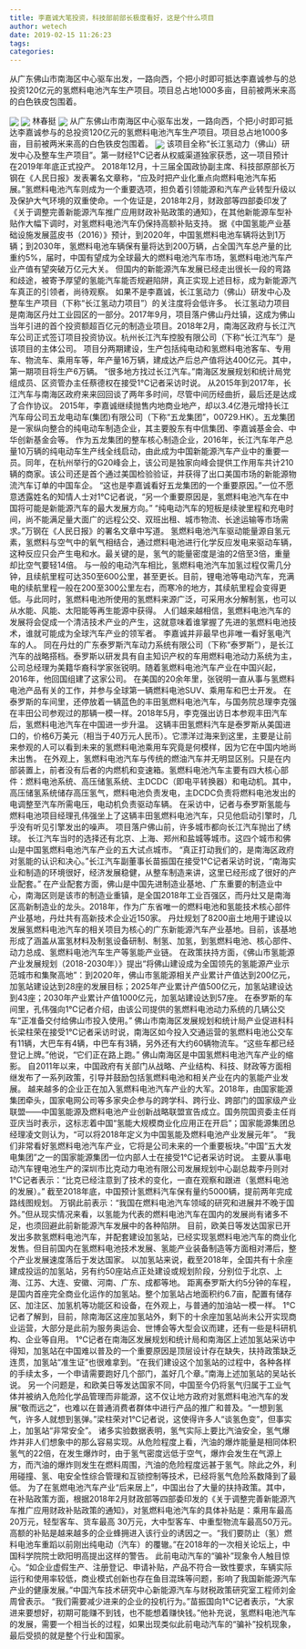 ```yaml
---
title: 李嘉诚大笔投资，科技部前部长极度看好，这是个什么项目
author: wetech
date: 2019-02-15 11:26:23
tags: 
categories: 
---
```

从广东佛山市南海区中心驱车出发，一路向西，个把小时即可抵达李嘉诚参与的总投资120亿元的氢燃料电池汽车生产项目。项目总占地1000多亩，目前被两米来高的白色铁皮包围着。
<!-- more -->
<img align="center" border="0" src="https://imgcdn.yicai.com/uppics/images/2019/02/306a98cbda881c6d5eadc6f50a6d83d4.jpg" />
<img align="center" border="0" src="https://imgcdn.yicai.com/uppics/images/2019/02/0218a16905f6776936462237ecbeacd0.jpg" />
林春挺
<img align="center" border="0" src="https://imgcdn.yicai.com/uppics/images/2019/02/45a12435dfbc3a4273752d6095169449.jpg" />
从广东佛山市南海区中心驱车出发，一路向西，个把小时即可抵达李嘉诚参与的总投资120亿元的氢燃料电池汽车生产项目。项目总占地1000多亩，目前被两米来高的白色铁皮包围着。
<img align="center" border="0" src="https://imgcdn.yicai.com/uppics/images/2019/02/0ef8b1bb74e231853b206ac4b73c67a3.jpg" />
该项目全称“长江氢动力（佛山）研发中心及整车生产项目”。第一财经1℃记者从权威渠道独家获悉，这一项目预计在2019年年底正式投产。
2018年12月，十三届全国政协副主席、科技部原部长万钢在《人民日报》发表署名文章称，“应及时把产业化重点向燃料电池汽车拓展。”氢燃料电池汽车则成为一个重要选项，担负着引领能源和汽车产业转型升级以及保护大气环境的双重使命。一个佐证是，2018年2月，财政部等四部委印发了《关于调整完善新能源汽车推广应用财政补贴政策的通知》，在其他新能源车型补贴作大幅下调时，对氢燃料电池汽车仍保持高额补贴支持。
据《中国氢能产业基础设施发展蓝皮书（2016）》预计，到2020年，中国氢燃料电池车辆将达到1万辆；到2030年，氢燃料电池车辆保有量将达到200万辆，占全国汽车总产量的比重约5%，届时，中国有望成为全球最大的燃料电池汽车市场，氢燃料电池汽车产业产值有望突破万亿元大关。
但国内的新能源汽车发展已经走出很长一段的弯路和歧途，被寄予厚望的氢能汽车能否规避陷阱，真正实现上述目标，成为新能源汽车真正的引领者，尚待观察。
如果不是李嘉诚，长江氢动力（佛山）研发中心及整车生产项目（下称“长江氢动力项目”）的关注度将会低许多。
长江氢动力项目是南海区丹灶工业园区的一部分。2017年9月，项目落户佛山丹灶镇，这成为佛山当年引进的首个投资额超百亿元的制造业项目。2018年2月，南海区政府与长江汽车公司正式签订项目投资协议。杭州长江汽车控股有限公司（下称“长江汽车”）是该项目的主体公司。
项目分两期建设，生产包括纯电动和氢燃料电池客车、专用车、物流车、乘用车等，年产量16万辆，建成达产后总产值将达400亿元。其中，第一期项目将生产6万辆。
“很多地方找过长江汽车。”南海区发展规划和统计局党组成员、区资管办主任蔡德权在接受1℃记者采访时说。
从2015年到2017年，长江汽车与南海区政府来来回回谈了两年多时间，尽管中间历经曲折，最后还是达成了合作协议。
2015年，李嘉诚继续抛售内地商业地产，却以3.4亿港元增持长江汽车母公司五龙电动车(集团)有限公司（下称“五龙集团”，00729.HK）。五龙集团是一家纵向整合的纯电动车制造企业，其主要股东有中信集团、李嘉诚基金会、中华创新基金会等。
作为五龙集团的整车核心制造企业，2016年，长江汽车年产总量10万辆的纯电动车生产线全线启动，由此成为中国新能源汽车产业中的重要一员。同年，在杭州举行的G20峰会上，该公司是独家向峰会提供工作用车共计210辆的商家。该公司还是首个通过美国检验验证，并获得了出口美国市场的新能源物流汽车订单的中国车企。
“这也是李嘉诚看好五龙集团的一个重要原因。”一位不愿意透露姓名的知情人士对1℃记者说，“另一个重要原因是，氢燃料电池汽车在中国将可能是新能源汽车的最大发展方向。”
“纯电动汽车的短板是续驶里程和充电时间，尚不能满足量大面广的远程公交、双班出租、城市物流、长途运输等市场需求。”万钢在《人民日报》的署名文章中写道。
氢燃料电池汽车驱动能量源自氢元素，氢燃料与空气中的氧气相结合，通过燃料电池进行化学反应发电来驱动车辆，这种反应只会产生电和水。最关键的是，氢气的能量密度是油的2倍至3倍，重量却比空气要轻14倍。
与一般的电动汽车相比，氢燃料电池汽车加氢过程仅需几分钟，且续航里程可达350至600公里，甚至更长。目前，锂电池等电动汽车，充满电的续航里程一般在200至300公里左右，而寒冷的地方，其续航里程会变得更低。与此同时，氢燃料电池所使用的氢燃料来源广泛，可采用水分解制氢，也可以从水能、风能、太阳能等再生能源中获得。
人们越来越相信，氢燃料电池汽车的发展将会促成一个清洁技术产业的产生，这就意味着谁掌握了先进的氢燃料电池技术，谁就可能成为全球汽车产业的领军者。
李嘉诚并非最早也非唯一看好氢电汽车的人。
同在丹灶的广东泰罗斯汽车动力系统有限公司（下称“泰罗斯”），是长江汽车的战略搭档。泰罗斯以研发具有自主知识产权的车用燃料电池动力系统为主，公司总经理为美籍华裔科学家张锐明。随着氢燃料电池汽车产业在中国兴起，2016年，他回国组建了这家公司。
在美国的20余年里，张锐明一直从事与氢燃料电池产品有关的工作，并参与全球第一辆燃料电池SUV、乘用车和巴士开发。
在泰罗斯的车间里，还停放着一辆蓝色的丰田氢燃料电池汽车，与国务院总理李克强在丰田公司参观过的那辆一模一样。2018年5月，李克强出访日本参观丰田汽车后，氢燃料电池汽车在中国进一步升温。
这辆丰田氢燃料汽车是泰罗斯从美国进口的，价格6万美元（相当于40万元人民币）。它漂洋过海来到这里，主要是让前来参观的人可以看到未来的氢燃料电池乘用车究竟是何模样，因为它在中国内地尚未出售。
在外观上，氢燃料电池汽车与传统的燃油汽车并无明显区别。只是在内部装置上，前者没有后者的内燃机和变速箱。氢燃料电池汽车主要有四大核心部件：燃料电池系统、高压储氢系统、主DCDC（即电平转换器）和电动机。其中，高压储氢系统储存高压氢气，燃料电池负责发电，主DCDC负责将燃料电池发出的电调整至汽车所需电压，电动机负责驱动车辆。
在采访中，记者与泰罗斯氢能与燃料电池项目经理孔伟强坐上了这辆丰田氢燃料电池汽车，只见他启动引擎时，几乎没有听见引擎发出的噪声。
项目落户佛山前，许多城市都向长江汽车抛出了绣球。
长江汽车当时的选择还有北京、上海、郑州和盐城等城市。这四个城市和佛山是中国氢燃料电池汽车产业的五大试点城市。
“真正打动我们的，是南海区政府对氢能的认识和决心。”长江汽车副董事长苗振国在接受1℃记者采访时说，“南海实业和制造的环境很好，经济发展稳健，从整车制造来讲，这里已经形成了很好的产业配套。”
在产业配套方面，佛山是中国先进制造业基地、广东重要的制造业中心，南海区则是该市的制造业重镇，是全国2018年工业百强区，而丹灶又是南海区高新制造业的龙头。2018年，作为广东省唯一的燃料电池和氢能技术核心部件产业基地，丹灶共有高新技术企业近150家。
丹灶规划了8200亩土地用于建设以发展氢燃料电池汽车的相关项目为核心的广东新能源汽车产业基地。目前，该基地形成了涵盖从富氢材料及制氢设备研制、制氢、加氢，到氢燃料电池、核心部件、动力总成、氢燃料电池汽车生产等氢能产业链。
在政策扶持方面，《佛山市氢能源产业发展规划（2018-2030年）》提出“将佛山建设成为全国领先的氢能源产业示范城市和集聚高地”：到2020年，佛山市氢能源相关产业累计产值达到200亿元，加氢站建设达到28座的发展目标；2025年产业累计产值500亿元，加氢站建设达到43座；2030年产业累计产值1000亿元，加氢站建设达到57座。
在泰罗斯的车间里，孔伟强向1℃记者介绍，由该公司提供的氢燃料电池动力系统的几辆公交车“正准备交付给佛山市投入使用。”
佛山市南海区发展规划和统计局产业促进科科长梁柱荣在接受1℃记者采访时说，南海区如今投入交通运营的氢燃料电池公交车有11辆，大巴车有4辆，中巴车有3辆，另外还有大约60辆物流车。“这些车都已经登记上牌。”他说，“它们正在路上跑。”
佛山南海区是中国氢燃料电池汽车产业的缩影。
自2011年以来，中国政府有关部门从战略、产业结构、科技、财政等方面相继发布了一系列政策，引导并鼓励包括氢燃料电池和相关产业在内的氢能产业发展。
越来越多的企业正在加入氢燃料电池汽车产业的大军。2018年，由国家能源集团牵头，国家电网公司等多家央企参与的跨学科、跨行业、跨部门的国家级产业联盟——中国氢能源及燃料电池产业创新战略联盟宣告成立。国务院国资委主任肖亚庆当时表示，这标志着中国“氢能大规模商业化应用正在开启”；国家能源集团总经理凌文则认为，“可以将2018年定义为中国氢能及燃料电池产业发展元年”。
“我们非常看好氢燃料电池汽车产业，它将是公司未来的一个重要板块。”中国“五大发电集团”之一的国家能源集团一位内部人士在接受1℃记者采访时说。
主要从事电动汽车锂电池生产的深圳市比克动力电池有限公司发展规划中心副总裁李丹则对1℃记者表示：“比克已经注意到了技术的变化，一直在观察和跟进（氢燃料电池的发展）。”
截至2018年底，中国预计氢燃料汽车保有量约5000辆，提前两年完成路线图规划。
万钢此前表示：“我国在燃料电池汽车领域的研究和进展并不晚于国外。”但从现实情况来看，以氢能为代表的燃料电池汽车在国内的发展尚有诸多不足，也须回避此前新能源汽车发展中的各种陷阱。
目前，欧美日等发达国家已开发出多款氢燃料电池汽车，并配套建设加氢站，已经实现氢燃料电池汽车的商业化发售。但目前国内在氢燃料电池技术发展、氢能产业装备制造等方面相对滞后，整个产业发展速度落后于发达国家。
以加氢站来说，截至2018年，全国共有十余座建成投运的加氢站，另有约50座站点正处建设或规划阶段，分别位于北京、上海、江苏、大连、安徽、河南、广东、成都等地。
距离泰罗斯大约5分钟的车程，是国内首座完全商业化运作的加氢站。整个加氢站占地面积约6.7亩，配置有储存区、加注区、加氢机等功能区和设备，在外观上，与普通的加油站一模一样。
1℃记者了解到，目前，除南海区这座加氢站外，剩下的十余座加氢站尚未公开实现商业运营，大部分是此前为服务奥运会、世博会等大型会议而建，还有一些是科研机构、企业等自用。
1℃记者在南海区发展规划和统计局和南海区上述加氢站采访中得知，加氢站在中国难以普及的一个重要原因是顶层设计存在缺失，扶持政策缺乏连贯，加氢站“准生证”也很难拿到。“在我们建设这个加氢站的过程中，各种各样的手续太多，一个申请需要跑好几个部门，盖好几个章。”南海上述加氢站的吴站长说。
另一个问题是，和欧美日等发达国家不同，中国至今仍将氢气归属于工业气体并被纳入危险化学品管理而非能源，这不仅让地方政府对氢燃料电池汽车的发展“敬而远之”，也难以在普通消费者群体中进行产品的推广和普及。“一想到氢气，许多人就想到氢弹。”梁柱荣对1℃记者说，这使得许多人“谈氢色变”，但事实上，加氢站“非常安全”。
诸多实验数据表明，氢气实际上要比汽油安全，氢气爆炸并非人们想象中的那么容易实现。从危险程度上看，汽油的爆炸能量是相同体积氢气的22倍，在发生爆炸时，由于氢气密度远低于空气，爆炸会发生在气源上方，而汽油的爆炸则发生在燃料周围，汽油的危险程度远甚于氢气。除此之外，利用碰撞、氢、电安全性综合管理和互锁控制等技术，已经将氢气危险系数降到了最低。
为了在氢燃电池汽车产业“后来居上”，中国出台了大量的扶持政策。其中，在补贴政策方面，根据2018年2月财政部等四部委印发的《关于调整完善新能源汽车推广应用财政补贴政策的通知》，对氢燃料电池汽车的具体补贴是：乘用车最高20万元，轻型客车、货车最高 30万元，大中型客车、中重型物流车最高50万元。
高额的补贴是越来越多的企业蜂拥进入该行业的诱因之一。“我们要防止（氢）燃料电池车重蹈以前刚出纯电动（汽车）的覆辙。”在2018年的一次相关论坛上，中国科学院院士欧阳明高提出这样的警告。
此前电动汽车的“骗补”现象令人触目惊心。“如企业虚假生产、注册登记、申请补贴，产品不符合一致性要求，车辆实际运行和使用率较低，商业模式创新也存在鱼目混珠等问题，影响了我国新能源汽车产业的健康发展。”中国汽车技术研究中心新能源汽车与财税政策研究室工程师刘金周曾表示。
“我们需要减少进来的企业的投机行为。”苗振国向1℃记者表示，“大家进来要想好，初期可能赚不到钱，也不能想着赚快钱。”他补充说，氢燃料电池汽车的发展，需要一个相当长的过程，如果出现类似此前电动汽车的“骗补”投机现象，最后受损的就是整个行业和国家。
 
 

